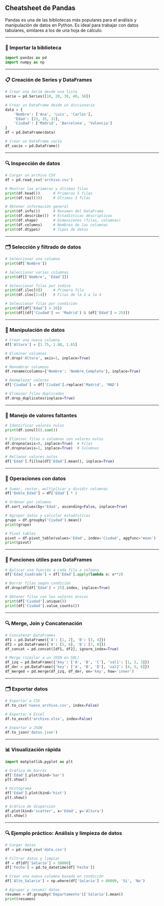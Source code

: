 ## Cheatsheet de Pandas
Pandas es una de las bibliotecas más populares para el análisis y manipulación de datos en Python. Es ideal para trabajar con datos tabulares, similares a los de una hoja de cálculo.

---

### 🔧 Importar la biblioteca
```python
import pandas as pd
import numpy as np
```

---

### 📋 Creación de Series y DataFrames
```python
# Crear una Serie desde una lista
serie = pd.Series([10, 20, 30, 40, 50])

# Crear un DataFrame desde un diccionario
data = {
    'Nombre': ['Ana', 'Luis', 'Carlos'],
    'Edad': [23, 35, 31],
    'Ciudad': ['Madrid', 'Barcelona', 'Valencia']
}
df = pd.DataFrame(data)

# Crear un DataFrame vacío
df_vacio = pd.DataFrame()
```

---

### 🔍 Inspección de datos
```python
# Cargar un archivo CSV
df = pd.read_csv('archivo.csv')

# Mostrar las primeras y últimas filas
print(df.head())      # Primeras 5 filas
print(df.tail(3))     # Últimas 3 filas

# Obtener información general
print(df.info())      # Resumen del DataFrame
print(df.describe())  # Estadísticas descriptivas
print(df.shape)       # Dimensiones (filas, columnas)
print(df.columns)     # Nombres de las columnas
print(df.dtypes)      # Tipos de datos
```

---

### 🗂️ Selección y filtrado de datos
```python
# Seleccionar una columna
print(df['Nombre'])

# Seleccionar varias columnas
print(df[['Nombre', 'Edad']])

# Seleccionar filas por índice
print(df.iloc[0])     # Primera fila
print(df.iloc[1:4])   # Filas de la 2 a la 4

# Seleccionar filas por condición
print(df[df['Edad'] > 30])
print(df[(df['Ciudad'] == 'Madrid') & (df['Edad'] > 25)])
```

---

### 🔄 Manipulación de datos
```python
# Crear una nueva columna
df['Altura'] = [1.75, 1.80, 1.65]

# Eliminar columnas
df.drop('Altura', axis=1, inplace=True)

# Renombrar columnas
df.rename(columns={'Nombre': 'Nombre_Completo'}, inplace=True)

# Reemplazar valores
df['Ciudad'] = df['Ciudad'].replace('Madrid', 'MAD')

# Eliminar filas duplicadas
df.drop_duplicates(inplace=True)
```

---

### 🧹 Manejo de valores faltantes
```python
# Identificar valores nulos
print(df.isnull().sum())

# Eliminar filas o columnas con valores nulos
df.dropna(axis=0, inplace=True)  # Filas
df.dropna(axis=1, inplace=True)  # Columnas

# Rellenar valores nulos
df['Edad'].fillna(df['Edad'].mean(), inplace=True)
```

---

### 🧮 Operaciones con datos
```python
# Sumar, restar, multiplicar y dividir columnas
df['Doble_Edad'] = df['Edad'] * 2

# Ordenar por columna
df.sort_values(by='Edad', ascending=False, inplace=True)

# Agrupar datos y calcular estadísticas
grupo = df.groupby('Ciudad').mean()
print(grupo)

# Pivot tables
pivot = df.pivot_table(values='Edad', index='Ciudad', aggfunc='mean')
print(pivot)
```

---

### 🔄 Funciones útiles para DataFrames
```python
# Aplicar una función a cada fila o columna
df['Edad_Cuadrado'] = df['Edad'].apply(lambda x: x**2)

# Borrar filas según condición
df.drop(df[df['Edad'] < 25].index, inplace=True)

# Obtener filas con los valores únicos
print(df['Ciudad'].unique())
print(df['Ciudad'].value_counts())
```

---

### 🔍 Merge, Join y Concatenación
```python
# Concatenar DataFrames
df1 = pd.DataFrame({'A': [1, 2], 'B': [3, 4]})
df2 = pd.DataFrame({'A': [5, 6], 'B': [7, 8]})
df_concat = pd.concat([df1, df2], ignore_index=True)

# Merge (similar a un JOIN en SQL)
df_izq = pd.DataFrame({'key': ['A', 'B', 'C'], 'val1': [1, 2, 3]})
df_der = pd.DataFrame({'key': ['A', 'B', 'D'], 'val2': [4, 5, 6]})
df_merged = pd.merge(df_izq, df_der, on='key', how='inner')
```

---

### 🗂️ Exportar datos
```python
# Exportar a CSV
df.to_csv('nuevo_archivo.csv', index=False)

# Exportar a Excel
df.to_excel('archivo.xlsx', index=False)

# Exportar a JSON
df.to_json('datos.json')
```

---

### 📊 Visualización rápida
```python
import matplotlib.pyplot as plt

# Gráfica de barras
df['Edad'].plot(kind='bar')
plt.show()

# Histograma
df['Edad'].plot(kind='hist')
plt.show()

# Gráfico de dispersión
df.plot(kind='scatter', x='Edad', y='Altura')
plt.show()
```

---

### 🔍 Ejemplo práctico: Análisis y limpieza de datos
```python
# Cargar datos
df = pd.read_csv('data.csv')

# Filtrar datos y limpiar
df = df[df['Salario'] > 50000]
df['Fecha'] = pd.to_datetime(df['Fecha'])

# Crear una nueva columna basada en condición
df['Alto_Salario'] = np.where(df['Salario'] > 80000, 'Sí', 'No')

# Agrupar y resumir datos
resumen = df.groupby('Departamento')['Salario'].mean()
print(resumen)
```
